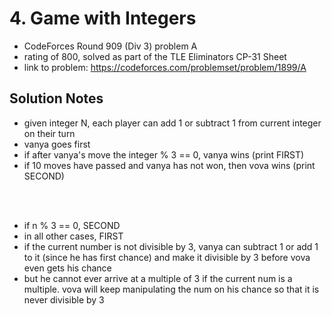 # 4. Game with Integers

* CodeForces Round 909 (Div 3) problem A
* rating of 800, solved as part of the TLE Eliminators CP-31 Sheet
* link to problem: https://codeforces.com/problemset/problem/1899/A

## Solution Notes

* given integer N, each player can add 1 or subtract 1 from current integer on their turn
* vanya goes first
* if after vanya's move the integer % 3 == 0, vanya wins (print FIRST)
* if 10 moves have passed and vanya has not won, then vova wins (print SECOND)

<br><br>

* if n % 3 == 0, SECOND
* in all other cases, FIRST 
* if the current number is not divisible by 3, vanya can subtract 1 or add 1 to it (since he has first chance) and make it divisible by 3 before vova even gets his chance
* but he cannot ever arrive at a multiple of 3 if the current num is a multiple. vova will keep manipulating the num on his chance so that it is never divisible by 3
